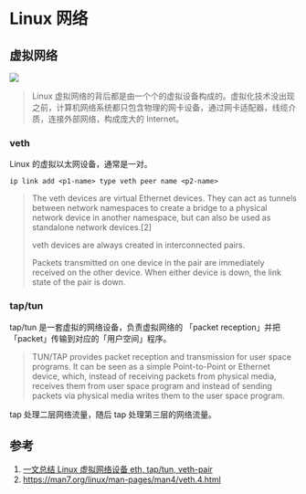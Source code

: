 # Linux 网络

## 虚拟网络

![](https://img2018.cnblogs.com/blog/431521/201903/431521-20190308112809094-593909112.png)

> Linux 虚拟网络的背后都是由一个个的虚拟设备构成的。虚拟化技术没出现之前，计算机网络系统都只包含物理的网卡设备，通过网卡适配器，线缆介质，连接外部网络，构成庞大的 Internet。
>

### veth

Linux 的虚拟以太网设备，通常是一对。

```shell
ip link add <p1-name> type veth peer name <p2-name>
```

> The veth devices are virtual Ethernet devices.  They can act as
> tunnels between network namespaces to create a bridge to a
> physical network device in another namespace, but can also be
> used as standalone network devices.[2]
>
> veth devices are always created in interconnected pairs.
>
> Packets transmitted on one device in the pair are immediately
> received on the other device.  When either device is down, the
> link state of the pair is down.

### tap/tun

tap/tun 是一套虚拟的网络设备，负责虚拟网络的 「packet reception」并把「packet」传输到对应的「用户空间」程序。

> TUN/TAP provides packet reception and transmission for user space programs. 
  It can be seen as a simple Point-to-Point or Ethernet device, which,
  instead of receiving packets from physical media, receives them from 
  user space program and instead of sending packets via physical media 
  writes them to the user space program. 

tap 处理二层网络流量，随后 tap 处理第三层的网络流量。

## 参考

1. [一文总结 Linux 虚拟网络设备 eth, tap/tun, veth-pair](https://www.cnblogs.com/bakari/p/10494773.html)
2. https://man7.org/linux/man-pages/man4/veth.4.html
